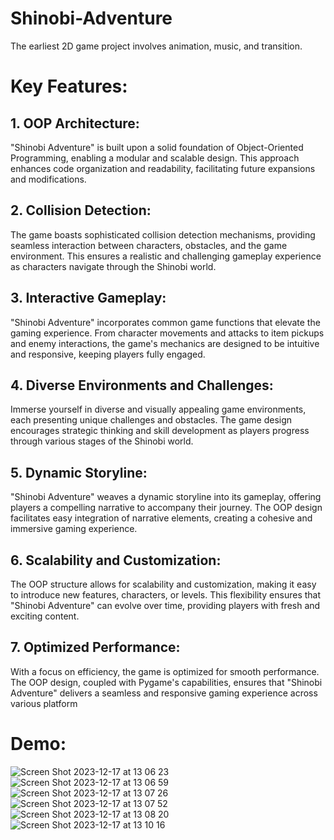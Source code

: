 # Shinobi-Adventure
The earliest 2D game project involves animation, music, and transition.

# Key Features:

## 1. OOP Architecture:

"Shinobi Adventure" is built upon a solid foundation of Object-Oriented Programming, enabling a modular and scalable design. This approach enhances code organization and readability, facilitating future expansions and modifications.


## 2. Collision Detection:

The game boasts sophisticated collision detection mechanisms, providing seamless interaction between characters, obstacles, and the game environment. This ensures a realistic and challenging gameplay experience as characters navigate through the Shinobi world.


## 3. Interactive Gameplay:

"Shinobi Adventure" incorporates common game functions that elevate the gaming experience. From character movements and attacks to item pickups and enemy interactions, the game's mechanics are designed to be intuitive and responsive, keeping players fully engaged.


## 4. Diverse Environments and Challenges:

Immerse yourself in diverse and visually appealing game environments, each presenting unique challenges and obstacles. The game design encourages strategic thinking and skill development as players progress through various stages of the Shinobi world.

## 5. Dynamic Storyline:

"Shinobi Adventure" weaves a dynamic storyline into its gameplay, offering players a compelling narrative to accompany their journey. The OOP design facilitates easy integration of narrative elements, creating a cohesive and immersive gaming experience.


## 6. Scalability and Customization:

The OOP structure allows for scalability and customization, making it easy to introduce new features, characters, or levels. This flexibility ensures that "Shinobi Adventure" can evolve over time, providing players with fresh and exciting content.


## 7. Optimized Performance:

With a focus on efficiency, the game is optimized for smooth performance. The OOP design, coupled with Pygame's capabilities, ensures that "Shinobi Adventure" delivers a seamless and responsive gaming experience across various platform

# Demo:
![Screen Shot 2023-12-17 at 13 06 23](https://github.com/h11le/Shinobi-Adventure/assets/133678480/bcf7a330-ac34-4cce-86a0-000a438e2f15)
![Screen Shot 2023-12-17 at 13 06 59](https://github.com/h11le/Shinobi-Adventure/assets/133678480/8349b1e9-de36-4f78-96d0-3e72093b8025)
![Screen Shot 2023-12-17 at 13 07 26](https://github.com/h11le/Shinobi-Adventure/assets/133678480/4ab5632d-394e-411c-8c2c-26cfc33b16bf)
![Screen Shot 2023-12-17 at 13 07 52](https://github.com/h11le/Shinobi-Adventure/assets/133678480/e2c24a6b-8715-46d2-9dbd-f66a86b490c1)
![Screen Shot 2023-12-17 at 13 08 20](https://github.com/h11le/Shinobi-Adventure/assets/133678480/8fdb86b6-23a7-40fc-b400-52fe6128636b)
![Screen Shot 2023-12-17 at 13 10 16](https://github.com/h11le/Shinobi-Adventure/assets/133678480/9ce303e9-9328-43ec-8b1c-4ae67a3931f5)




